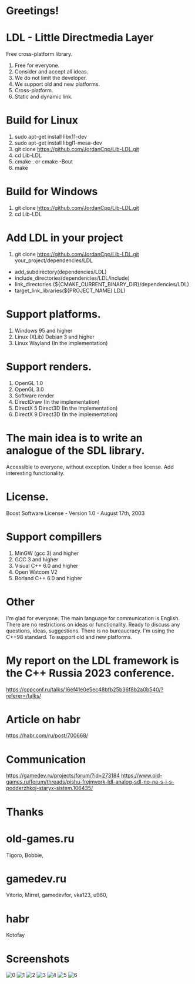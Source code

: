 # Greetings!

# LDL - Little Directmedia Layer
Free cross-platform library.

1. Free for everyone.
2. Consider and accept all ideas.
3. We do not limit the developer.
4. We support old and new platforms.
5. Cross-platform.
6. Static and dynamic link.

# Build for Linux
1. sudo apt-get install libx11-dev
2. sudo apt-get install libgl1-mesa-dev
3. git clone https://github.com/JordanCpp/Lib-LDL.git
4. cd Lib-LDL
5. cmake . or cmake -Bout
6. make

# Build for Windows
1. git clone https://github.com/JordanCpp/Lib-LDL.git
2. cd Lib-LDL

# Add LDL in your project
1. git clone https://github.com/JordanCpp/Lib-LDL.git your_project/dependencies/LDL
- add_subdirectory(dependencies/LDL)
- include_directories(dependencies/LDL/include)
- link_directories   (${CMAKE_CURRENT_BINARY_DIR}/dependencies/LDL)
- target_link_libraries(${PROJECT_NAME} LDL)

# Support platforms.
1. Windows 95 and higher
2. Linux (XLib) Debian 3 and higher
3. Linux Wayland (In the implementation)

# Support renders.
1. OpenGL 1.0
2. OpenGL 3.0
3. Software render
4. DirectDraw (In the implementation)
5. DirectX 5 Direct3D (In the implementation)
6. DirectX 9 Direct3D (In the implementation)


# The main idea is to write an analogue of the SDL library. 
Accessible to everyone, without exception. 
Under a free license. Add interesting functionality.

# License.
Boost Software License - Version 1.0 - August 17th, 2003

# Support compillers
1. MinGW (gcc 3) and higher
2. GCC 3 and higher
3. Visual C++ 6.0 and higher
4. Open Watcom V2
5. Borland C++ 6.0 and higher

# Other
I'm glad for everyone. The main language for communication is English. There are no restrictions on ideas or functionality. 
Ready to discuss any questions, ideas, suggestions. There is no bureaucracy.
I'm using the C++98 standard. To support old and new platforms.

# My report on the LDL framework is the C++ Russia 2023 conference.
https://cppconf.ru/talks/16ef41e0e5ec48bfb25b36f8b2a0b540/?referer=/talks/

# Article on habr
https://habr.com/ru/post/700668/

# Communication
https://gamedev.ru/projects/forum/?id=273184
https://www.old-games.ru/forum/threads/pishu-frejmvork-ldl-analog-sdl-no-na-s-i-s-podderzhkoj-staryx-sistem.106435/

# Thanks


# old-games.ru
Tigoro, 
Bobbie,


# gamedev.ru
Vitorio,
Mirrel,
gamedevfor,
vka123,
u960,


# habr
Kotofay

# Screenshots
![0](Screenshots/12_TileMap2.jpg)
![1](Screenshots/10_TileMap.jpg)
![2](Screenshots/1.jpg)
![3](Screenshots/2.jpg)
![4](Screenshots/3.jpg)
![5](Screenshots/4.jpg)
![6](Screenshots/5.jpg)